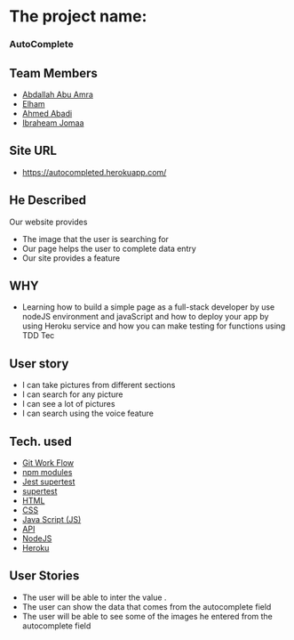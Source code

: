 # The project name:

### AutoComplete

## Team Members

- [Abdallah Abu Amra ](https://github.com/aaamra)
- [Elham ](https://github.com/ElhamFadel)
- [Ahmed Abadi](https://github.com/AhemdAboAbadi)
- [Ibraheam Jomaa](https://github.com/divluffy)

## Site URL

- https://autocompleted.herokuapp.com/

## He Described

Our website provides

- The image that the user is searching for
- Our page helps the user to complete data entry
- Our site provides a feature

## WHY

- Learning how to build a simple page as a full-stack developer by use nodeJS </b>
  environment and javaScript and how to deploy your app by using Heroku service </b>
  and how you can make testing for functions using TDD Tec

## User story

- I can take pictures from different sections
- I can search for any picture
- I can see a lot of pictures
- I can search using the voice feature

## Tech. used

- [Git Work Flow]()
- [npm modules]()
- [Jest supertest]()
- [supertest]()
- [HTML]()
- [CSS]()
- [Java Script (JS)]()
- [API]()
- [NodeJS]()
- [Heroku]()

## User Stories

- The user will be able to inter the value .
- The user can show the data that comes from the autocomplete field
- The user will be able to see some of the images he entered from the autocomplete field
